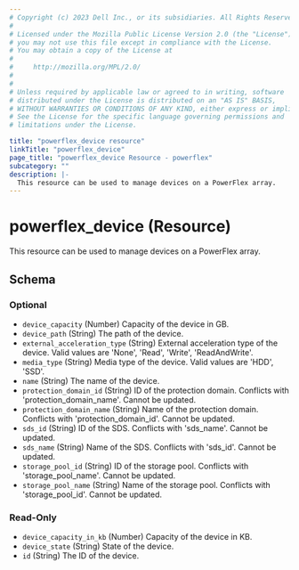```yaml
---
# Copyright (c) 2023 Dell Inc., or its subsidiaries. All Rights Reserved.
# 
# Licensed under the Mozilla Public License Version 2.0 (the "License");
# you may not use this file except in compliance with the License.
# You may obtain a copy of the License at
# 
#     http://mozilla.org/MPL/2.0/
# 
# 
# Unless required by applicable law or agreed to in writing, software
# distributed under the License is distributed on an "AS IS" BASIS,
# WITHOUT WARRANTIES OR CONDITIONS OF ANY KIND, either express or implied.
# See the License for the specific language governing permissions and
# limitations under the License.

title: "powerflex_device resource"
linkTitle: "powerflex_device"
page_title: "powerflex_device Resource - powerflex"
subcategory: ""
description: |-
  This resource can be used to manage devices on a PowerFlex array.
---
```


# powerflex_device (Resource)

This resource can be used to manage devices on a PowerFlex array.




<!-- schema generated by tfplugindocs -->
## Schema

### Optional

- `device_capacity` (Number) Capacity of the device in GB.
- `device_path` (String) The path of the device.
- `external_acceleration_type` (String) External acceleration type of the device. Valid values are 'None', 'Read', 'Write', 'ReadAndWrite'.
- `media_type` (String) Media type of the device. Valid values are 'HDD', 'SSD'.
- `name` (String) The name of the device.
- `protection_domain_id` (String) ID of the protection domain. Conflicts with 'protection_domain_name'. Cannot be updated.
- `protection_domain_name` (String) Name of the protection domain. Conflicts with 'protection_domain_id'. Cannot be updated.
- `sds_id` (String) ID of the SDS. Conflicts with 'sds_name'. Cannot be updated.
- `sds_name` (String) Name of the SDS. Conflicts with 'sds_id'. Cannot be updated.
- `storage_pool_id` (String) ID of the storage pool. Conflicts with 'storage_pool_name'. Cannot be updated.
- `storage_pool_name` (String) Name of the storage pool. Conflicts with 'storage_pool_id'. Cannot be updated.

### Read-Only

- `device_capacity_in_kb` (Number) Capacity of the device in KB.
- `device_state` (String) State of the device.
- `id` (String) The ID of the device.

